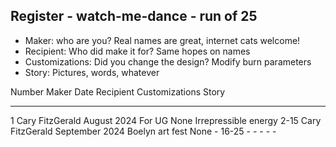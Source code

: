 ## Register - watch-me-dance - run of 25

* Maker:  who are you?  Real names are great, internet cats welcome!
* Recipient:  Who did make it for?  Same hopes on names
* Customizations:  Did you change the design?  Modify burn parameters
* Story:  Pictures, words, whatever

Number Maker             Date           Recipient        Customizations Story
------ -----             -----          ---------        -------------- ------
1      Cary FitzGerald   August 2024    For UG           None           Irrepressible energy
2-15   Cary FitzGerald   September 2024 Boelyn art fest  None           -
16-25  -                 -              -                -              -

